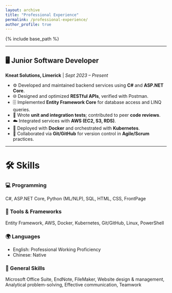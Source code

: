 ```yaml
---
layout: archive
title: "Professional Experience"
permalink: /professional-experience/
author_profile: true
---
```


{% include base_path %} 

---
## 🖥️ Junior Software Developer  
**Kneat Solutions, Limerick** | *Sept 2023 – Present*  

- ⚙️ Developed and maintained backend services using **C#** and **ASP.NET Core**.  
- 🌐 Designed and optimized **RESTful APIs**, verified with Postman.  
- 🗄️ Implemented **Entity Framework Core** for database access and LINQ queries.  
- 🧪 Wrote **unit and integration tests**; contributed to peer **code reviews**.  
- ☁️ Integrated services with **AWS (EC2, S3, RDS)**.  
- 🐳 Deployed with **Docker** and orchestrated with **Kubernetes**.  
- 🔄 Collaborated via **Git/GitHub** for version control in **Agile/Scrum** practices.  

---
# 🛠️ Skills  

### 💻 Programming  
C#, ASP.NET Core, Python (ML/NLP), SQL, HTML, CSS, FrontPage  
### 🧰 Tools & Frameworks  
Entity Framework, AWS, Docker, Kubernetes, Git/GitHub, Linux, PowerShell  
### 🌍 Languages  
- English: Professional Working Proficiency  
- Chinese: Native  
### 💼 General Skills  
Microsoft Office Suite, EndNote, FileMaker, Website design & management, Analytical problem-solving, Effective communication, Teamwork  

